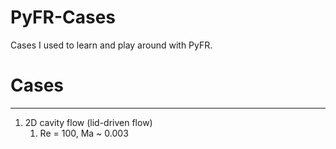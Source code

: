 PyFR-Cases
==========

Cases I used to learn and play around with PyFR.

# Cases
-------

1. 2D cavity flow (lid-driven flow)
    1. Re = 100, Ma ~ 0.003
